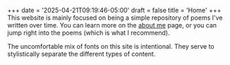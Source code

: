 +++
date = '2025-04-21T09:19:46-05:00'
draft = false
title = 'Home'
+++
This website is mainly focused on being a simple repository of poems I've written over time. You can learn more on the [about me](/about/) page, or you can jump right into the poems (which is what I recommend). 

The uncomfortable mix of fonts on this site is intentional. They serve to stylistically separate the different types of content. 